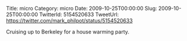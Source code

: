 Title: micro
Category: micro
Date: 2009-10-25T00:00:00
Slug: 2009-10-25T00:00:00
TwitterId: 5154520633
TweetUrl: https://twitter.com/mark_philpot/status/5154520633

Cruising up to Berkeley for a house warming party.